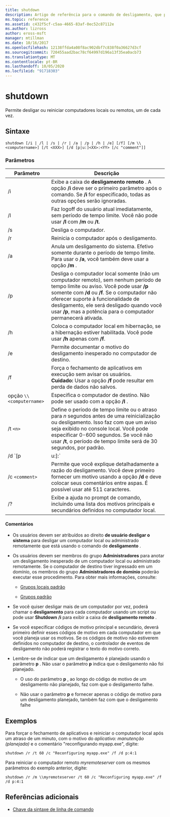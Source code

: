 ```yaml
---
title: shutdown
description: Artigo de referência para o comando de desligamento, que permite desligar ou reiniciar computadores locais ou remotos, um de cada vez.
ms.topic: reference
ms.assetid: c432f5cf-c5aa-4665-83af-0ec52c87112e
ms.author: lizross
author: eross-msft
manager: mtillman
ms.date: 10/16/2017
ms.openlocfilehash: 12138ffda4a08f8ac902dbf7c838f0a36627d3cf
ms.sourcegitcommit: 720455aad2bac78cf64997d196a13f35ea0acb73
ms.translationtype: MT
ms.contentlocale: pt-BR
ms.lasthandoff: 10/05/2020
ms.locfileid: "91718303"
---
```

# <a name="shutdown"></a>shutdown

Permite desligar ou reiniciar computadores locais ou remotos, um de cada vez.

## <a name="syntax"></a>Sintaxe

```
shutdown [/i | /l | /s | /r | /a | /p | /h | /e] [/f] [/m \\<computername>] [/t <XXX>] [/d [p|u:]<XX>:<YY> [/c "comment"]]
```

### <a name="parameters"></a>Parâmetros

| Parâmetro | Descrição |
|--|--|
| /i | Exibe a caixa de **desligamento remoto** . A opção **/i** deve ser o primeiro parâmetro após o comando. Se **/i** for especificado, todas as outras opções serão ignoradas. |
| /l | Faz logoff do usuário atual imediatamente, sem período de tempo limite. Você não pode usar **/l** com **/m** ou **/t**. |
| /s | Desliga o computador. |
| /r | Reinicia o computador após o desligamento. |
| /a | Anula um desligamento do sistema. Efetivo somente durante o período de tempo limite. Para usar o **/a**, você também deve usar a opção **/m** . |
| /p | Desliga o computador local somente (não um computador remoto), sem nenhum período de tempo limite ou aviso. Você pode usar **/p** somente com **/d** ou **/f**. Se o computador não oferecer suporte à funcionalidade de desligamento, ele será desligado quando você usar **/p**, mas a potência para o computador permanecerá ativada. |
| /h | Coloca o computador local em hibernação, se a hibernação estiver habilitada. Você pode usar **/h** apenas com **/f**. |
| /e | Permite documentar o motivo do desligamento inesperado no computador de destino. |
| /f | Força o fechamento de aplicativos em execução sem avisar os usuários.<br>**Cuidado:** Usar a opção **/f** pode resultar em perda de dados não salvos. |
| opção `\\<computername>` | Especifica o computador de destino. Não pode ser usado com a opção **/l** . |
| /t `<n>` | Define o período de tempo limite ou o atraso para *n* segundos antes de uma reinicialização ou desligamento. Isso faz com que um aviso seja exibido no console local. Você pode especificar 0-600 segundos. Se você não usar **/t**, o período de tempo limite será de 30 segundos, por padrão. |
| /d `[p | u:]<XX>:<YY>` | Lista o motivo da reinicialização ou desligamento do sistema. Os valores de parâmetro com suporte são:<ul><li>**p** -indica que a reinicialização ou o desligamento está planejado.</li><li>**u** -indica que o motivo é definido pelo usuário.<p>**OBSERVAÇÃO**<br>Se **p** ou **u** não forem especificados, a reinicialização ou o desligamento não será planejado.</li><li>*XX* -especifica o número do motivo principal (um inteiro positivo, menor que 256).</li><li>*AA* Especifica o número do motivo secundário (um inteiro positivo, menor que 65536).</li></ul> |
| /c `<comment>` | Permite que você explique detalhadamente a razão do desligamento. Você deve primeiro fornecer um motivo usando a opção **/d** e deve colocar seus comentários entre aspas. É possível usar até 511 caracteres. |
| /? | Exibe a ajuda no prompt de comando, incluindo uma lista dos motivos principais e secundários definidos no computador local. |

#### <a name="remarks"></a>Comentários

- Os usuários devem ser atribuídos ao direito **de usuário desligar o sistema** para desligar um computador local ou administrado remotamente que está usando o comando de **desligamento** .

- Os usuários devem ser membros do grupo **Administradores** para anotar um desligamento inesperado de um computador local ou administrado remotamente. Se o computador de destino tiver ingressado em um domínio, os membros do grupo **Administradores de domínio** poderão executar esse procedimento. Para obter mais informações, consulte:

  - [Grupos locais padrão](/previous-versions/windows/it-pro/windows-server-2003/cc785098(v=ws.10))

  - [Grupos padrão](/previous-versions/windows/it-pro/windows-server-2003/cc756898(v=ws.10))

- Se você quiser desligar mais de um computador por vez, poderá chamar o **desligamento** para cada computador usando um script ou pode usar **Shutdown** **/i** para exibir a caixa de **desligamento remoto** .

- Se você especificar códigos de motivo principal e secundário, deverá primeiro definir esses códigos de motivo em cada computador em que você planeja usar os motivos. Se os códigos de motivo não estiverem definidos no computador de destino, o controlador de eventos de desligamento não poderá registrar o texto do motivo correto.

- Lembre-se de indicar que um desligamento é planejado usando o parâmetro **p** . Não usar o parâmetro **p** indica que o desligamento não foi planejado.

  - O uso do parâmetro **p** , ao longo do código de motivo de um desligamento não planejado, faz com que o desligamento falhe.

  - Não usar o parâmetro **p** e fornecer apenas o código de motivo para um desligamento planejado, também faz com que o desligamento falhe

## <a name="examples"></a>Exemplos

Para forçar o fechamento de aplicativos e reiniciar o computador local após um atraso de um minuto, com o motivo do *aplicativo: manutenção (planejada)* e o comentário "reconfigurando myapp.exe", digite:

```
shutdown /r /t 60 /c "Reconfiguring myapp.exe" /f /d p:4:1
```

Para reiniciar o computador remoto *myremoteserver* com os mesmos parâmetros do exemplo anterior, digite:

```
shutdown /r /m \\myremoteserver /t 60 /c "Reconfiguring myapp.exe" /f /d p:4:1
```

## <a name="additional-references"></a>Referências adicionais

- [Chave da sintaxe de linha de comando](command-line-syntax-key.md)
